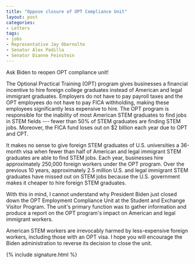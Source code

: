 ```yaml
---
title: "Oppose closure of OPT Compliance Unit"
layout: post
categories:
- Letters
tags:
- jobs
- Representative Jay Obernolte
- Senator Alex Padilla
- Senator Dianne Feinstein
---
```


Ask Biden to reopen OPT compliance unit!

The Optional Practical Training (OPT) program gives businesses a financial incentive to hire foreign college graduates instead of American and legal immigrant graduates. Employers do not have to pay payroll taxes and the OPT employees do not have to pay FICA withholding, making these employees significantly less expensive to hire. The OPT program is responsible for the inability of most American STEM graduates to find jobs in STEM fields --- fewer than 50% of STEM graduates are finding STEM jobs. Moreover, the FICA fund loses out on $2 billion each year due to OPT and CPT.

It makes no sense to give foreign STEM graduates of U.S. universities a 36-month visa when fewer than half of American and legal immigrant STEM graduates are able to find STEM jobs. Each year, businesses hire approximately 250,000 foreign workers under the OPT program. Over the previous 10 years, approximately 2.5 million U.S. and legal immigrant STEM graduates have missed out on STEM jobs because the U.S. government makes it cheaper to hire foreign STEM graduates.

With this in mind, I cannot understand why President Biden just closed down the OPT Employment Compliance Unit at the Student and Exchange Visitor Program. The unit's primary function was to gather information and produce a report on the OPT program's impact on American and legal immigrant workers.

American STEM workers are irrevocably harmed by less-expensive foreign workers, including those with an OPT visa. I hope you will encourage the Biden administration to reverse its decision to close the unit.

{% include signature.html %}
